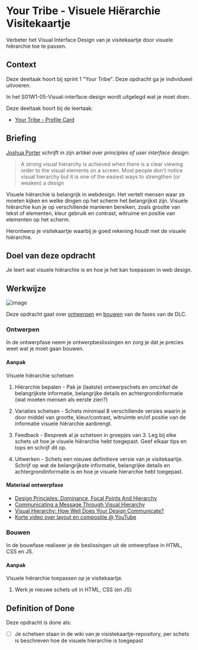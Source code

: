 
# Your Tribe - Visuele Hiërarchie Visitekaartje

Verbeter het Visual Interface Design van je visitekaartje door visuele hiërarchie toe te passen. 

## Context

Deze deeltaak hoort bij sprint 1 "Your Tribe". Deze opdracht ga je individueel uitvoeren.

In het S01W1-05-Visual-interface-design wordt uitgelegd wat je moet doen.

Deze deeltaak hoort bij de leertaak:
- [Your Tribe - Profile Card](https://github.com/fdnd-task/your-tribe-profile-card)


## Briefing

[Joshua Porter](http://bokardo.com/principles-of-user-interface-design/) schrijft in zijn artikel over _principles of user interface design_: 
> A strong visual hierarchy is achieved when there is a clear viewing order to the visual elements on a screen. Most people don't notice visual hierarchy but it is one of the easiest ways to strengthen (or weaken) a design

Visuele hiërarchie is belangrijk in webdesign. Het vertelt mensen waar ze moeten kijken en welke dingen op het scherm het belangrijkst zijn. 
Visuele hiërarchie kun je op verschillende manieren bereiken, zoals grootte van tekst of elementen, kleur gebruik en contrast, witruime en positie van elementen op het scherm.

Herontwerp je visitekaartje waarbij je goed rekening houdt met de visuele hiërarchie. 


## Doel van deze opdracht

Je leert wat visuele hiërarchie is en hoe je het kan toepassen in web design. 

## Werkwijze

![image](https://user-images.githubusercontent.com/1391509/188837839-627ad2e9-d338-4d6c-9846-181227885ab0.png)

Deze opdracht gaat over  [ontwerpen](#ontwerpen) en [bouwen](#bouwen) van de fases van de DLC.



### Ontwerpen
In de ontwerpfase neem je ontwerpbeslissingen en zorg je dat je precies weet wat je moet gaan bouwen.

#### Aanpak

Visuele hiërarchie  schetsen
  
1. Hiërarchie bepalen - 
Pak je (laatste) ontwerpschets en omcirkel de belangrijkste informatie, belangrijke details en achtergrondinformatie (wat moeten mensen als eerste zien?)

2. Variaties schetsen  -
Schets minimaal 8 verschillende versies waarin je door middel van grootte, kleur/contrast, witruimte en/of positie van de informatie visuele hiêrarchie aanbrengt.

3. Feedback - 
Bespreek al je schetsen in groepjes van 3. Leg bij elke schets uit hoe je visuele hiërarchie hebt toegepast. Geef elkaar tips en tops en schrijf dit op.

4. Uitwerken - 
Schets een nieuwe definitieve versie van je visitekaartje. Schrijf op wat de belangrijkste informatie, belangrijke details en achtergrondinformatie is en hoe je visuele hierarchie hebt toegepast.


  


#### Materiaal ontwerpfase

- [Design Principles: Dominance, Focal Points And Hierarchy](https://www.smashingmagazine.com/2015/02/design-principles-dominance-focal-points-hierarchy/)
- [Communicating a Message Through Visual Hierarchy](https://designmodo.com/visual-hierarchy/)
- [Visual Hierarchy: How Well Does Your Design Communicate?](http://vanseodesign.com/web-design/visual-hierarchy/)
- [Korte video over layout en compositie  @ YouTube](https://www.youtube.com/watch?v=a5KYlHNKQB8)



### Bouwen
In de bouwfase realiseer je de beslissingen uit de ontwerpfase in HTML, CSS en JS.

#### Aanpak
  
Visuele hiërarchie toepassen op je visitekaartje.

  1. Werk je nieuwe schets uit in HTML, CSS (en JS)  




## Definition of Done

Deze opdracht is done als:

- [ ] Je schetsen staan in de wiki van je visistekaartje-repository, per schets is beschreven hoe de visuele hierarchie is toegepast
